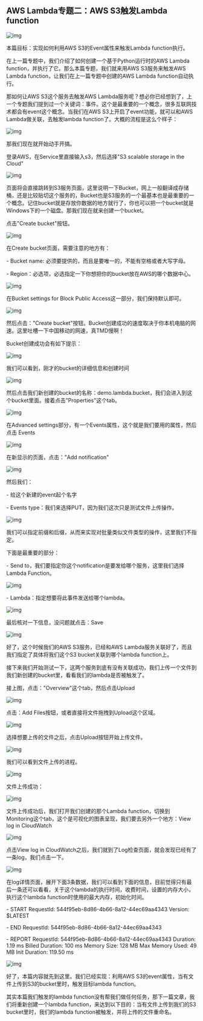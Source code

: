 ## AWS Lambda专题二：AWS S3触发Lambda function

![img](https://mmbiz.qpic.cn/mmbiz_png/cK5sfXRSz7qD0vaARAngs9RDzd6ia0KXD8bicwWLrVC9nW2UW7g0jVQXyYiaqj5XT52wiaP34ibeBAtMUKI1QDrummA/640?wx_fmt=png&tp=webp&wxfrom=5&wx_lazy=1&wx_co=1)



本篇目标：实现如何利用AWS S3的Event属性来触发Lambda function执行。



在上一篇专题中，我们介绍了如何创建一个基于Python运行时的AWS Lambda function，并执行了它。那么本篇专题，我们就来用AWS S3服务来触发AWS Lambda function，让我们在上一篇专题中创建的AWS Lambda function自动执行。



那如何让AWS S3这个服务去触发AWS Lambda服务呢？想必你已经想到了，上一个专题我们提到过一个关键词：事件。这个是最重要的一个概念，很多互联网技术都会有event这个概念。当我们在AWS S3上开启了event功能，就可以和AWS Lambda做关联，去触发lambda function了。大概的流程是这么个样子：

![img](https://mmbiz.qpic.cn/mmbiz_jpg/cK5sfXRSz7qD0vaARAngs9RDzd6ia0KXDj9UwfxVmaHDDNUNxA97ZhGchcFibrvfS2H2AOE9DToxAQsA9wQmJuQA/640?wx_fmt=jpeg&tp=webp&wxfrom=5&wx_lazy=1&wx_co=1)



那我们现在就开始动手开搞。



登录AWS，在Service里直接输入s3，然后选择"S3 scalable storage in the Cloud"

![img](https://mmbiz.qpic.cn/mmbiz_png/cK5sfXRSz7qD0vaARAngs9RDzd6ia0KXDrEMCXZbyG3pJqXesosbgtULOXibAanwCopHryW1UsKBtOV5gg5sW66Q/640?wx_fmt=png&tp=webp&wxfrom=5&wx_lazy=1&wx_co=1)



页面将会直接跳转到S3服务页面，这里说明一下Bucket，网上一般翻译成存储桶，还是比较贴切这个服务的，Bucket也是S3服务的一个最基本也是最重要的一个概念。记住bucket就是存放你数据的地方就行了，你也可以把一个bucket就是Windows下的一个磁盘。那我们现在就来创建一个bucket。



点击"Create bucket"按钮。

![img](https://mmbiz.qpic.cn/mmbiz_png/cK5sfXRSz7qD0vaARAngs9RDzd6ia0KXDnhTUtRiaSCwFCOMRrchMQNd4dzFBHo0hp5wlibcobJWYvibRrDOqpdzicQ/640?wx_fmt=png&tp=webp&wxfrom=5&wx_lazy=1&wx_co=1)



在Create bucket页面，需要注意的地方有：

\- Bucket name: 必须要提供的，而且是要唯一的，不能有空格或者大写字母。

\- Region：必选项，必选指定一下你想把你的bucket放在AWS的哪个数据中心。

![img](https://mmbiz.qpic.cn/mmbiz_png/cK5sfXRSz7qD0vaARAngs9RDzd6ia0KXD5VME1J7sgtf9yGlUg5zZ7yqy4ocCCIkuHo6Pibv0VDicYoAmfqnHwnMA/640?wx_fmt=png&tp=webp&wxfrom=5&wx_lazy=1&wx_co=1)



在Bucket settings for Block Public Access这一部分，我们保持默认即可。

![img](https://mmbiz.qpic.cn/mmbiz_png/cK5sfXRSz7qD0vaARAngs9RDzd6ia0KXD9t5MibH1ziaia1M2x2uSTMt14rGtmqWQ8Tf5jJSK1fBnXcNxEVCB9JFXw/640?wx_fmt=png&tp=webp&wxfrom=5&wx_lazy=1&wx_co=1)



然后点击："Create bucket"按钮。Bucket创建成功的速度取决于你本机电脑的网速。这里吐槽一下中国移动的网速，真TMD慢啊！



Bucket创建成功会有如下提示：

![img](https://mmbiz.qpic.cn/mmbiz_png/cK5sfXRSz7qD0vaARAngs9RDzd6ia0KXDzILVvSEryVorPC938DZCGZa1muHNQI1w2fwCN3LGlHVqwKJn8STTsA/640?wx_fmt=png&tp=webp&wxfrom=5&wx_lazy=1&wx_co=1)



我们可以看到，刚才的bucket的详细信息和创建时间

![img](https://mmbiz.qpic.cn/mmbiz_png/cK5sfXRSz7qD0vaARAngs9RDzd6ia0KXDfOChYrhhw5e2UFNfJe0gac4kaAHBibgGfB0pMIgJ1lOVNlBQ18ZfN6w/640?wx_fmt=png&tp=webp&wxfrom=5&wx_lazy=1&wx_co=1)



然后点击我们新创建的bucket的名称：demo.lambda.bucket，我们会进入到这个bucket里面。接着点击"Properties"这个tab。

![img](https://mmbiz.qpic.cn/mmbiz_png/cK5sfXRSz7qD0vaARAngs9RDzd6ia0KXDVs5X1vIEs5a6Uoegrn8kenAULgxnYP2gH1yZRRLJxAuUWibe5KuFEWQ/640?wx_fmt=png&tp=webp&wxfrom=5&wx_lazy=1&wx_co=1)



在Advanced settings部分，有一个Events属性，这个就是我们要用的属性，然后点击 Events

![img](https://mmbiz.qpic.cn/mmbiz_png/cK5sfXRSz7qD0vaARAngs9RDzd6ia0KXDRsgicBmZuMSkx8vCqDDGSpNDbVlCQqqLQyNDqZEO4vM0ptlk9FWY6BQ/640?wx_fmt=png&tp=webp&wxfrom=5&wx_lazy=1&wx_co=1)



在新显示的页面，点击："Add notification"

![img](https://mmbiz.qpic.cn/mmbiz_png/cK5sfXRSz7qD0vaARAngs9RDzd6ia0KXDM6Ak4xFA1DGdlDz1pKsTvPC07BNCvd5hUeFHe5v9zJJiaWyrVrgeqrA/640?wx_fmt=png&tp=webp&wxfrom=5&wx_lazy=1&wx_co=1)



然后我们：

\- 给这个新建的event起个名字

\- Events type：我们来选择PUT，因为我们这次只是测试文件上传操作。

![img](https://mmbiz.qpic.cn/mmbiz_png/cK5sfXRSz7qD0vaARAngs9RDzd6ia0KXDX6aRelJP1l5aKVnKGX1zPUeLnRMqpo4NZQEUkQb7Rsa2fv5icv4GGJQ/640?wx_fmt=png&tp=webp&wxfrom=5&wx_lazy=1&wx_co=1)



我们可以指定前缀和后缀，从而来实现对批量类似文件类型的操作，这里我们不指定。



下面是最重要的部分：



\- Send to，我们要指定你这个notification是要发给哪个服务，这里我们选择Lambda Function。

![img](https://mmbiz.qpic.cn/mmbiz_png/cK5sfXRSz7qD0vaARAngs9RDzd6ia0KXD0r0HX6nQ8pDcKibEX8AlZ1SH3dEFQlnZR7JL0wdX2fnst8lPeibvheWg/640?wx_fmt=png&tp=webp&wxfrom=5&wx_lazy=1&wx_co=1)



\- Lambda：指定想要将此事件发送给哪个lambda。

![img](https://mmbiz.qpic.cn/mmbiz_png/cK5sfXRSz7qD0vaARAngs9RDzd6ia0KXDUeKD9U483eb889MichDtdqGOAPic8SaHU1JZQ0LFCUhPopu56SoXibicdA/640?wx_fmt=png&tp=webp&wxfrom=5&wx_lazy=1&wx_co=1)

最后核对一下信息，没问题就点击：Save

![img](https://mmbiz.qpic.cn/mmbiz_png/cK5sfXRSz7qD0vaARAngs9RDzd6ia0KXDYCoZGQJs2OqCumN8OGozcosts6HOicaKS9ic8AV3G7WpCbwGAkEpydwA/640?wx_fmt=png&tp=webp&wxfrom=5&wx_lazy=1&wx_co=1)

好了，这个时候我们的AWS S3服务，已经和AWS Lambda服务关联好了，而且我们指定了具体将我们这个S3 bucket关联到哪个lambda function上。



接下来我们开始测试一下，这两个服务到底有没有关联成功，我们上传一个文件到我们新创建的bucket里，看看我们的lambda是否被触发了。



接上图，点击："Overview"这个tab，然后点击Upload

![img](https://mmbiz.qpic.cn/mmbiz_png/cK5sfXRSz7qD0vaARAngs9RDzd6ia0KXD9vByjYwt2ahP7R9picwrZd1sXlMS5z4107s0F6fJy8USgeBeMRMdfXA/640?wx_fmt=png&tp=webp&wxfrom=5&wx_lazy=1&wx_co=1)



点击：Add Files按钮，或者直接将文件拖拽到Upload这个区域。

![img](https://mmbiz.qpic.cn/mmbiz_png/cK5sfXRSz7qD0vaARAngs9RDzd6ia0KXDjdHBgaHbIGgTwlEx1feOXLegqUoIUORv7JgsjicfYvteLp2fNmR4S3A/640?wx_fmt=png&tp=webp&wxfrom=5&wx_lazy=1&wx_co=1)



选择想要上传的文件之后，点击Upload按钮开始上传文件。

![img](https://mmbiz.qpic.cn/mmbiz_png/cK5sfXRSz7qD0vaARAngs9RDzd6ia0KXDEZjbgXniaf0vZ879bAAeWuj37DB0pjAjlexErfs38M8N6dDHh1F0O6Q/640?wx_fmt=png&tp=webp&wxfrom=5&wx_lazy=1&wx_co=1)



我们可以看到文件上传的进程。

![img](https://mmbiz.qpic.cn/mmbiz_png/cK5sfXRSz7qD0vaARAngs9RDzd6ia0KXDzJ9yGZO7jnSEn5nxRYmow1YJkzNBZteLO4bSxJsmicRyBHRGJSLha8w/640?wx_fmt=png&tp=webp&wxfrom=5&wx_lazy=1&wx_co=1)



文件上传成功：

![img](https://mmbiz.qpic.cn/mmbiz_png/cK5sfXRSz7qD0vaARAngs9RDzd6ia0KXDrW7YDlRJJRlUYtmghFWkwyZlChiaicJaFse8FUtxbRibAXbaXjXUhhibuA/640?wx_fmt=png&tp=webp&wxfrom=5&wx_lazy=1&wx_co=1)

文件上传成功后，我们打开我们创建的那个Lambda function，切换到Monitoring这个tab，这个是可视化的图表呈现，我们要去另外一个地方：View log in CloudWatch

![img](https://mmbiz.qpic.cn/mmbiz_png/cK5sfXRSz7qD0vaARAngs9RDzd6ia0KXDBl0qcmZYQOkTcnYULG0XiavzM0BHyrpY0OSvOxbIbtIy2NKIp4ibOs0A/640?wx_fmt=png&tp=webp&wxfrom=5&wx_lazy=1&wx_co=1)



点击View log in CloudWatch之后，我们就到了Log检查页面，就会发现已经有了一条log，我们点击一下。

![img](https://mmbiz.qpic.cn/mmbiz_png/cK5sfXRSz7qD0vaARAngs9RDzd6ia0KXDZy5tFmIHj5ISxDrkLVZeykaA6pFUM7mqDJZSwCrykRSYvHg1XuWeZA/640?wx_fmt=png&tp=webp&wxfrom=5&wx_lazy=1&wx_co=1)



在log详情页面，展开下面3条数据，我们可以看到下面的信息，目前觉得只有最后一条还可以看看，关于这个lambda的执行时间，收费时间，设置的内存大小，执行这个lambda function时使用的最大内存，初始化时间。

\- START RequestId: 544f95eb-8d86-4b66-8a12-44ec69aa4343 Version: $LATEST

\- END RequestId: 544f95eb-8d86-4b66-8a12-44ec69aa4343

\- REPORT RequestId: 544f95eb-8d86-4b66-8a12-44ec69aa4343 Duration: 1.19 ms Billed Duration: 100 ms Memory Size: 128 MB Max Memory Used: 49 MB Init Duration: 119.50 ms



![img](https://mmbiz.qpic.cn/mmbiz_png/cK5sfXRSz7r7ibqMicA3tJdCibzsBCBuPkyicteToex5DfoNib8gvsicQ9vIvwOCNa9ga2IAvCOt2jsaZmm6H8MSNSww/640?wx_fmt=png&tp=webp&wxfrom=5&wx_lazy=1&wx_co=1)



好了，本篇内容就先到这里。我们已经实现：利用AWS S3的event属性，当有文件上传到S3的bucket里时，触发目标lambda function。



其实本篇我们触发的lambda function没有帮我们做任何任务，那下一篇文章，我们将重新创建一个lambda function，来达到以下目的：当有文件上传到我们的S3 bucket里时，我们的lambda function被触发，并将上传的文件重命名。